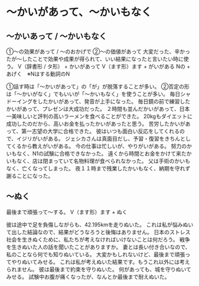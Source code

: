 # 〜かいがあって、〜かいもなく

## 〜かいあって / 〜かいもなく
①〜の効果があって / 〜のおかげで ②〜の価値があって   大変だった、辛かったが〜したことで効果や成果が得られて、いい結果になったと言いたい時に使う。
V（辞書形 / タ形） + かいがあって V（ます形）ます + がいがある Nの + あげく　※Nはする動詞のN


①話す時は「〜かいがあって」の「が」が脱落することが多い。 ②否定の形は「〜かいがなく」でもいいが「〜かいもなく」を使うことが多い。
毎日シャドーイングをしたかいがあって、発音が上手になった。
毎日鏡の前で練習したかいがあって、プレゼンは大成功だった。
２時間も並んだかいがあって、日本一美味しいと評判の高いラーメンを食べることができた。
20kgもダイエットに成功したのだから、高いお金を払ったかいがあったと思う。
苦労したかいがあって、第一志望の大学に合格できた。
彼はいつも面白い反応をしてくれるので、イジリがいがある。
ジェシカさんは真面目だし、予習・復習をきちんとしてくるから教えがいがある。
今の仕事は忙しいが、やりがいがある。
努力のかいもなく、N1の試験に合格できなかった。
遠くから時間とお金をかけて来たかいもなく、店は閉まっていて名物料理が食べられなかった。
父は手術のかいもなく、亡くなってしまった。
夜１１時まで残業したかいもなく、納期を守れず謝ることになった。

## 〜ぬく
最後まで頑張って〜する。
V（ます形）ます + ぬく


彼は途中で足を負傷しながらも、42.195kmを走りぬいた。
これは私が悩みぬいて出した結論なので、結果がどうなろうと後悔はありません。
日本のストレス社会を生きぬくために、私たちが考えなければいけないことは何だろう。
戦争を生きぬいた人の話を聞いたことがありますか。
妻とは長い付き合いなので、私のことなら何でも知りぬいている。
大変かもしれないけど、最後まで頑張ってやりぬいてみせる。
これは私が考えぬいた結果です。もうこれ以外には考えられません。
彼は最後まで約束を守りぬいた。
何があっても、城を守りぬいてみせる。
試験中お腹が痛くなったが、なんとか最後まで耐えぬいた。

